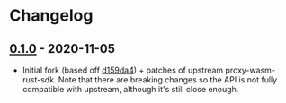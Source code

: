 # Changelog

## [0.1.0] - 2020-11-05

- Initial fork (based off [d159da4]) + patches of upstream proxy-wasm-rust-sdk.
  Note that there are breaking changes so the API is not fully compatible with
  upstream, although it's still close enough.


[d159da4]: https://github.com/proxy-wasm/proxy-wasm-rust-sdk/tree/d159da45dd67994db6d1f879283a4a968a8f4831
[0.1.0]: https://github.com/3scale/proxy-wasm-rust-sdk/releases/tag/v0.1.0
